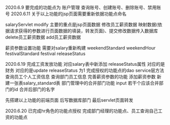 
2020.6.9
要完成的功能点为 账户管理
查询账号、创建账号、删除账号、禁用账号
2020.6.11
关于以上功能的jsp页面需要重新依据功能点命名

salaryServlet
modify
主要的重点是jsp页面数据 
修改员工薪资数据
映射数据(依据请求获得的参数进行页面数据的填装，转发页面)、提交修改数据传入数据库
delete员工薪资数据
add员工薪资数据

薪资参数设置功能
需要对salary重新构建
weekendStandard weekendHour festivalStandard festival releaseStatus

2020.6.19
完成工资发放功能 对应salary表中新添加 releaseStatus属性 对应的是财务 对应的是update releaseStatus 为1
完成授权的功能点的dao service层方法 查询员工个人工资信息 查询部门员工信息
完善薪资参数的功能 添加薪资参数 新建一张表salary_standard表
部门管理中的合并部门功能 input 若干个应该合并部门的id 合并后部门的名字 

先搭建以上功能的前端页面 后写数据库部门 最后servlet页面转发

2020.6.20 已完成hr角色的功能点授权     完成部门经理的功能点、员工查询自己工资的功能点